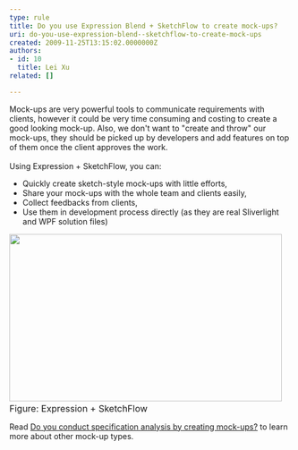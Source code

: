 ```yaml
---
type: rule
title: Do you use Expression Blend + SketchFlow to create mock-ups?
uri: do-you-use-expression-blend--sketchflow-to-create-mock-ups
created: 2009-11-25T13:15:02.0000000Z
authors:
- id: 10
  title: Lei Xu
related: []

---
```




<span class='intro'> 
  <p>Mock-ups are very powerful tools to communicate requirements with clients, however it could be very time consuming and costing to create a good looking mock-up. Also, we don't want to &quot;create and throw&quot; our mock-ups, they should be picked up by developers and add features on top of them once the client approves the work. <br>
<br>
Using Expression + SketchFlow, you can&#58;</p>
<ul>
    <li>Quickly create sketch-style mock-ups with little efforts, </li>
    <li>Share your mock-ups with the whole team and clients easily, </li>
    <li>Collect feedbacks from clients, </li>
    <li>Use them in development process directly (as they are real Sliverlight and WPF solution files) </li>
</ul>
 </span>

  <img width="487" height="299" class="ms-rteCustom-ImageArea" src="/PublishingImages/sketchflow.jpg" alt="" /> ​<br>
<font size="+0" class="ms-rteCustom-FigureGood">Figure&#58; Expression + SketchFlow</font>
<p>Read <a href="/Pages/SpecificationByMockUp.aspx">Do you conduct specification analysis by creating mock-ups?</a> to learn more about other mock-up types.</p>



